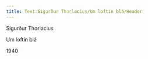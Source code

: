```yaml
---
title: Text:Sigurður Thorlacius/Um loftin blá/Header
---
```


Sigurður Thorlacius

Um loftin blá

1940